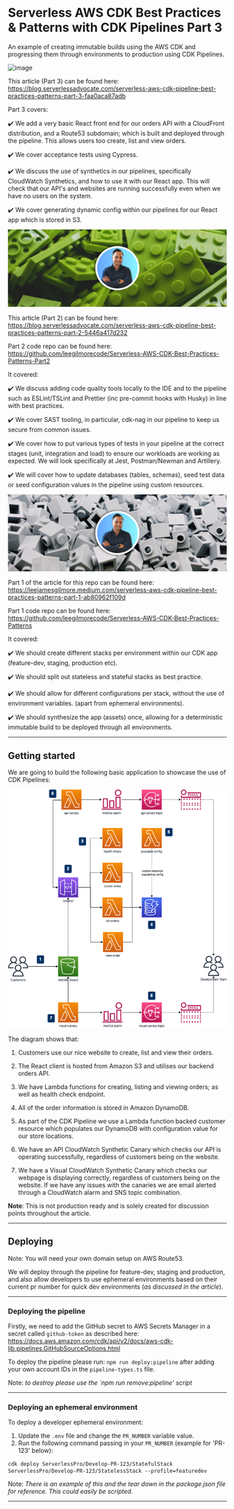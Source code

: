 # Serverless AWS CDK Best Practices & Patterns with CDK Pipelines Part 3

An example of creating immutable builds using the AWS CDK and progressing them through environments to production using CDK Pipelines.

![image](./docs/images/part-3.png)

This article (Part 3) can be found here:
https://blog.serverlessadvocate.com/serverless-aws-cdk-pipeline-best-practices-patterns-part-3-faa0aca87adb

Part 3 covers:

✔️ We add a very basic React front end for our orders API with a CloudFront distribution, and a Route53 subdomain; which is built and deployed through the pipeline. This allows users too create, list and view orders.

✔️ We cover acceptance tests using Cypress.

✔️ We discuss the use of synthetics in our pipelines, specifically CloudWatch Synthetics, and how to use it with our React app. This will check that our API's and websites are running successfully even when we have no users on the system.

✔️ We cover generating dynamic config within our pipelines for our React app which is stored in S3.

![image](./docs/images/part-2.png)

This article (Part 2) can be found here:
https://blog.serverlessadvocate.com/serverless-aws-cdk-pipeline-best-practices-patterns-part-2-5446a417d232

Part 2 code repo can be found here:
https://github.com/leegilmorecode/Serverless-AWS-CDK-Best-Practices-Patterns-Part2

It covered:

✔️ We discuss adding code quality tools locally to the IDE and to the pipeline such as ESLint/TSLint and Prettier (inc pre-commit hooks with Husky) in line with best practices.

✔️ We cover SAST tooling, in particular, cdk-nag in our pipeline to keep us secure from common issues.

✔️ We cover how to put various types of tests in your pipeline at the correct stages (unit, integration and load) to ensure our workloads are working as expected. We will look specifically at Jest, Postman/Newman and Artillery.

✔️ We will cover how to update databases (tables, schemas), seed test data or seed configuration values in the pipeline using custom resources.

![image](./docs/images/part-1.png)

Part 1 of the article for this repo can be found here: https://leejamesgilmore.medium.com/serverless-aws-cdk-pipeline-best-practices-patterns-part-1-ab80962f109d

Part 1 code repo can be found here:
https://github.com/leegilmorecode/Serverless-AWS-CDK-Best-Practices-Patterns

It covered:

✔️ We should create different stacks per environment within our CDK app (feature-dev, staging, production etc).

✔️ We should split out stateless and stateful stacks as best practice.

✔️ We should allow for different configurations per stack, without the use of environment variables. (apart from ephemeral environments).

✔️ We should synthesize the app (assets) once, allowing for a deterministic immutable build to be deployed through all environments.

---

## Getting started

We are going to build the following basic application to showcase the use of CDK Pipelines:

![image](./docs/images/diagram.png)

The diagram shows that:

1. Customers use our nice website to create, list and view their orders.

2. The React client is hosted from Amazon S3 and utilises our backend orders API.

3. We have Lambda functions for creating, listing and viewing orders; as well as health check endpoint.

4. All of the order information is stored in Amazon DynamoDB.

5. As part of the CDK Pipeline we use a Lambda function backed customer resource which populates our DynamoDB with configuration value for our store locations.

6. We have an API CloudWatch Synthetic Canary which checks our API is operating successfully, regardless of customers being on the website.

7. We have a Visual CloudWatch Synthetic Canary which checks our webpage is displaying correctly, regardless of customers being on the website.
   If we have any issues with the canaries we are email alerted through a CloudWatch alarm and SNS topic combination.

**Note**: This is not production ready and is solely created for discussion points throughout the article.

---

## Deploying

Note: You will need your own domain setup on AWS Route53.

We will deploy through the pipeline for feature-dev, staging and production, and also allow developers to use ephemeral environments based on their current pr number for quick dev environments (_as discussed in the article_).

---

### Deploying the pipeline

Firstly, we need to add the GitHub secret to AWS Secrets Manager in a secret called `github-token` as described here: https://docs.aws.amazon.com/cdk/api/v2/docs/aws-cdk-lib.pipelines.GitHubSourceOptions.html

To deploy the pipeline please run: `npm run deploy:pipeline` after adding your own account IDs in the `pipeline-types.ts` file.

Note: _to destroy please use the `npm run remove:pipeline' script_

---

### Deploying an ephemeral environment

To deploy a developer ephemeral environment:

1. Update the `.env` file and change the `PR_NUMBER` variable value.
2. Run the following command passing in your `PR_NUMBER` (example for 'PR-123' below):

```
cdk deploy ServerlessPro/Develop-PR-123/StatefulStack ServerlessPro/Develop-PR-123/StatelessStack --profile=featuredev
```

Note: _There is an example of this and the tear down in the package.json file for reference. This could easily be scripted_.

---
